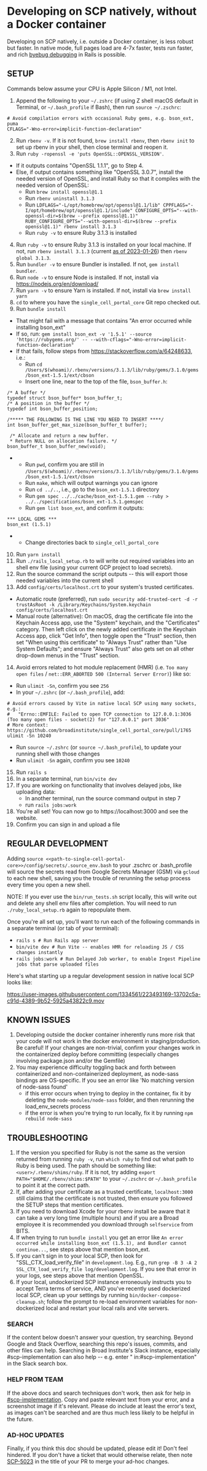 # Developing on SCP natively, without a Docker container

Developing on SCP natively, i.e. outside a Docker container, is less robust but faster.  In native mode, full pages load are 4-7x faster, tests run faster, and rich [byebug debugging](https://github.com/deivid-rodriguez/byebug/blob/master/GUIDE.md) in Rails is possible.

## SETUP
Commands below assume your CPU is Apple Silicon / M1, not Intel.
1. Append the following to your `~/.zshrc` (if using Z shell macOS default in Terminal, or `~/.bash_profile` if Bash), then run `source ~/.zschrc`:
```
# Avoid compilation errors with occasional Ruby gems, e.g. bson_ext, puma
CFLAGS="-Wno-error=implicit-function-declaration"
```
2. Run `rbenv -v`.  If it is not found, `brew install rbenv`, then `rbenv init` to set up rbenv in your shell, then close terminal and reopen it.
3. Run `ruby -ropenssl -e 'puts OpenSSL::OPENSSL_VERSION'`.  
  - If it outputs contains "OpenSSL 1.1.1", go to Step 4.  
  - Else, if output contains something like "OpenSSL 3.0.7", install the needed version of OpenSSL, and install Ruby so that it compiles with the needed version of OpenSSL:
     - Run `brew install openssl@1.1`
     - Run `rbenv uninstall 3.1.3`
     - Run `LDFLAGS="-L/opt/homebrew/opt/openssl@1.1/lib" CPPFLAGS="-I/opt/homebrew/opt/openssl@1.1/include" CONFIGURE_OPTS="--with-openssl-dir=$(brew --prefix openssl@1.1)" RUBY_CONFIGURE_OPTS="--with-openssl-dir=$(brew --prefix openssl@1.1)" rbenv install 3.1.3`
     - Run `ruby -v` to ensure Ruby 3.1.3 is installed
4. Run `ruby -v` to ensure Ruby 3.1.3 is installed on your local machine.  If not, run `rbenv install 3.1.3` (current [as of 2023-01-26](https://github.com/broadinstitute/single_cell_portal_core/pull/1713)) then `rbenv global 3.1.3`.
5. Run `bundler -v` to ensure Bundler is installed.  If not, `gem install bundler`.
6. Run `node -v` to ensure Node is installed. If not, install via https://nodejs.org/en/download/
7. Run `yarn -v` to ensure Yarn is installed. If not, install via `brew install yarn`
8. `cd` to where you have the `single_cell_portal_core` Git repo checked out.
9. Run `bundle install`
  - That might fail with a message that contains "An error occurred while installing bson_ext"
  - If so, run: ``gem install bson_ext -v '1.5.1' --source 'https://rubygems.org/' -- --with-cflags="-Wno-error=implicit-function-declaration"``
  - If that fails, follow steps from https://stackoverflow.com/a/64248633, i.e.:
    - Run `cd /Users/$(whoami)/.rbenv/versions/3.1.3/lib/ruby/gems/3.1.0/gems/bson_ext-1.5.1/ext/cbson`
    - Insert one line, near to the top of the file, `bson_buffer.h`:

```
/* A buffer */
typedef struct bson_buffer* bson_buffer_t;
/* A position in the buffer */
typedef int bson_buffer_position;

/***** THE FOLLOWING IS THE LINE YOU NEED TO INSERT ****/
int bson_buffer_get_max_size(bson_buffer_t buffer); 

 /* Allocate and return a new buffer.
 * Return NULL on allocation failure. */
bson_buffer_t bson_buffer_new(void);
```
  -
    - Run `pwd`, confirm you are still in `/Users/$(whoami)/.rbenv/versions/3.1.3/lib/ruby/gems/3.1.0/gems/bson_ext-1.5.1/ext/cbson`
    - Run `make`, which will output warnings you can ignore
    - Run `cd ../..`, i.e., go to the `bson_ext-1.5.1` directory
    - Run `gem spec ../../cache/bson_ext-1.5.1.gem --ruby > ../../specifications/bson_ext-1.5.1.gemspec`
    - Run `gem list bson_ext`, and confirm it outputs:

```
*** LOCAL GEMS ***
bson_ext (1.5.1)
```
  -
    - Change directories back to `single_cell_portal_core`
10. Run `yarn install`
11. Run `./rails_local_setup.rb` to will write out required variables into an shell env file (using your current GCP project to load secrets).
12. Run the source command the script outputs -- this will export those needed variables into the current shell
13. Add `config/certs/localhost.crt` to your system's trusted certificates. 
  -  Automatic route (preferred), run `sudo security add-trusted-cert -d -r trustAsRoot -k /Library/Keychains/System.keychain config/certs/localhost.crt`
  - Manual route (alternative): On macOS, drag the certificate file into the Keychain Access app, use the "System" keychain, and the "Certificates" category. Then left click on the newly added certificate in the Keychain Access app, click "Get Info", then toggle open the "Trust" section, then set "When using this certificate" to "Always Trust" rather than "Use System Defaults"; and ensure "Always Trust" also gets set on all other drop-down menus in the "Trust" section.
14. Avoid errors related to hot module replacement (HMR) (i.e. `Too many open files` / `net::ERR_ABORTED 500 (Internal Server Error)`) like so:
  - Run `ulimit -Sn`, confirm you see `256`
  - In your `~/.zshrc` (or `~/.bash_profile`), add:
```
# Avoid errors caused by Vite in native local SCP using many sockets, e.g.:
#   "Errno::EMFILE: Failed to open TCP connection to 127.0.0.1:3036 (Too many open files - socket(2) for "127.0.0.1" port 3036"
# More context: https://github.com/broadinstitute/single_cell_portal_core/pull/1765
ulimit -Sn 10240
```
  - Run `source ~/.zshrc` (or `source ~/.bash_profile`), to update your running shell with those changes
  - Run `ulimit -Sn` again, confirm you see `10240`
15. Run `rails s`
16. In a separate terminal, run `bin/vite dev`
17. If you are working on functionality that involves delayed jobs, like uploading data:
    * In another terminal, run the source command output in step 7
    * run `rails jobs:work`
18. You're all set!  You can now go to https://localhost:3000 and see the website.
19. Confirm you can sign in and upload a file

## REGULAR DEVELOPMENT
Adding `source <<path-to-single-cell-portal-core>>/config/secrets/.source_env.bash` to your .zschrc or .bash_profile will source the 
secrets read from Google Secrets Manager (GSM) via `gcloud` to each new shell, saving you the trouble of rerunning the 
setup process every time you open a new shell.  

NOTE: If you ever use the `bin/run_tests.sh` script locally, this will write out and delete any shell env files 
after completion.  You will need to run `./ruby_local_setup.rb` again to repopulate them.

Once you're all set up, you'll want to run each of the following commands in a separate terminal (or tab of your terminal):
* `rails s # Run Rails app server`
* `bin/vite dev # Run Vite -- enables HMR for reloading JS / CSS changes instantly`
* `rails jobs:work # Run Delayed Job worker, to enable Ingest Pipeline jobs that parse uploaded files`

Here's what starting up a regular development session in native local SCP looks like:

https://user-images.githubusercontent.com/1334561/223493169-13702c5a-c91d-4389-9b52-5925a43822c9.mov

## KNOWN ISSUES
1. Developing outside the docker container inherently runs more risk that your code will not work in the docker environment in staging/production.  Be careful!  If your changes are non-trivial, confirm your changes work in the containerized deploy before committing (especially changes involving package.json and/or the Gemfile)
2. You may experience difficulty toggling back and forth between containerized and non-containerized deployment, as node-sass bindings are OS-specific.  If you see an error like 'No matching version of node-sass found'
   * if this error occurs when trying to deploy in the container, fix it by deleting the `node-modules/node-sass` folder, and then rerunning the load_env_secrets process
   * if the error is when you're trying to run locally, fix it by running `npm rebuild node-sass`

## TROUBLESHOOTING  
1. If the version you specified for Ruby is not the same as the version returned from running `ruby -v`, run `which ruby` to find out what path to Ruby is being used. The path should be something like: `<user>/.rbenv/shims/ruby`. If it is not, try adding `export PATH="$HOME/.rbenv/shims:$PATH"` to your `~/.zschrc` or `~/.bash_profile` to point it at the correct path. 
2. If, after adding your certificate as a trusted certificate, `localhost:3000` still claims that the certificate is not trusted, then ensure you followed the SETUP steps that mention certificates.
3. If you need to download Xcode for your rbenv install be aware that it can take a very long time (multiple hours) and if you are a Broad employee it is recommended you download through `selfservice` from BITS.
4. If when trying to run `bundle install` you get an error like `An error occurred while installing bson_ext (1.5.1), and Bundler cannot continue...`, see steps above that mention bson_ext.
5. If you can't sign in to your local SCP, then look for "SSL_CTX_load_verify_file" in `development.log`.  E.g., run `grep -B 3 -A 2 SSL_CTX_load_verify_file log/development.log`.  If you see that error in your logs, see steps above that mention OpenSSL.
6. If your local, undockerized SCP instance erroneously instructs you to accept Terra terms of service, AND you've recently used dockerized local SCP, clean up your settings by running `bin/docker-compose-cleanup.sh`; follow the prompt to re-load environment variables for non-dockerized local and restart your local rails and vite servers.

### SEARCH
If the content below doesn't answer your question, try searching.  Beyond Google and Stack Overflow, searching this repo's issues, commits, and other files can help.  Searching in Broad Institute's Slack instance, especially #scp-implementation can also help -- e.g. enter "<your query> in:#scp-implementation" in the Slack search box.  

### HELP FROM TEAM
If the above docs and search techniques don't work, then ask for help in [#scp-implementation](https://broadinstitute.slack.com/archives/CBEHTH601).  Copy and paste relevant text from your error, and a screenshot image if it's relevant.  Please do include at least the error's text, as images can't be searched and are thus much less likely to be helpful in the future.

### AD-HOC UPDATES
Finally, if you think this doc should be updated, please edit it!  Don't feel hindered.  If you don't have a ticket that would otherwise relate, then note [SCP-5023](https://broadworkbench.atlassian.net/browse/SCP-5023) in the title of your PR to merge your ad-hoc changes.
